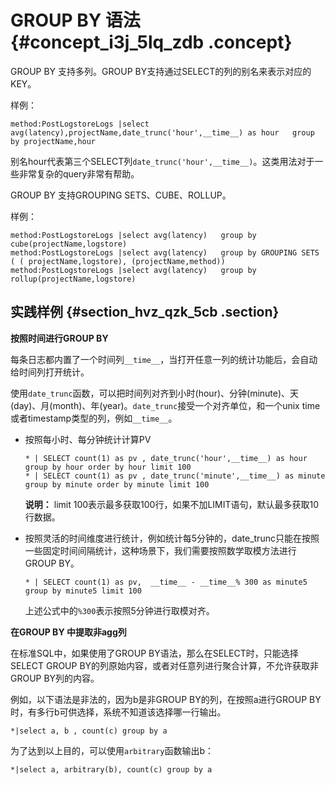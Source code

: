 # GROUP BY 语法 {#concept_i3j_5lq_zdb .concept}

GROUP BY 支持多列。GROUP BY支持通过SELECT的列的别名来表示对应的KEY。

样例：

```
method:PostLogstoreLogs |select avg(latency),projectName,date_trunc('hour',__time__) as hour   group by projectName,hour
```

别名hour代表第三个SELECT列`date_trunc('hour',__time__)`。这类用法对于一些非常复杂的query非常有帮助。

GROUP BY 支持GROUPING SETS、CUBE、ROLLUP。

样例：

```
method:PostLogstoreLogs |select avg(latency)   group by cube(projectName,logstore)
method:PostLogstoreLogs |select avg(latency)   group by GROUPING SETS ( ( projectName,logstore), (projectName,method))
method:PostLogstoreLogs |select avg(latency)   group by rollup(projectName,logstore)
```

## 实践样例 {#section_hvz_qzk_5cb .section}

**按照时间进行GROUP BY**

每条日志都内置了一个时间列`__time__`，当打开任意一列的统计功能后，会自动给时间列打开统计。

使用`date_trunc`函数，可以把时间列对齐到小时\(hour\)、分钟\(minute\)、天\(day\)、月\(month\)、年\(year\)。`date_trunc`接受一个对齐单位，和一个unix time或者timestamp类型的列，例如`__time__`。

-   按照每小时、每分钟统计计算PV

    ```
    * | SELECT count(1) as pv , date_trunc('hour',__time__) as hour group by hour order by hour limit 100
    * | SELECT count(1) as pv , date_trunc('minute',__time__) as minute group by minute order by minute limit 100
    ```

    **说明：** limit 100表示最多获取100行，如果不加LIMIT语句，默认最多获取10行数据。

-   按照灵活的时间维度进行统计，例如统计每5分钟的，date\_trunc只能在按照一些固定时间间隔统计，这种场景下，我们需要按照数学取模方法进行GROUP BY。

    ```
    * | SELECT count(1) as pv,  __time__ - __time__% 300 as minute5 group by minute5 limit 100
    ```

    上述公式中的`%300`表示按照5分钟进行取模对齐。


**在GROUP BY 中提取非agg列**

在标准SQL中，如果使用了GROUP BY语法，那么在SELECT时，只能选择SELECT GROUP BY的列原始内容，或者对任意列进行聚合计算，不允许获取非GROUP BY列的内容。

例如，以下语法是非法的，因为b是非GROUP BY的列，在按照a进行GROUP BY时，有多行b可供选择，系统不知道该选择哪一行输出。

```
*|select a, b , count(c) group by a
```

为了达到以上目的，可以使用`arbitrary`函数输出b：

```
*|select a, arbitrary(b), count(c) group by a
```

